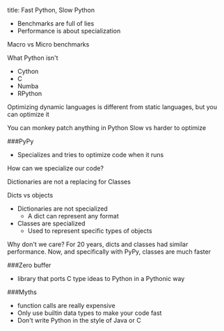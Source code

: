 title: Fast Python, Slow Python


* Benchmarks are full of lies
* Performance is about specialization

Macro vs Micro benchmarks

What Python isn't

* Cython
* C
* Numba
* RPython

Optimizing dynamic languages is different from static languages, but you can optimize it

You can monkey patch anything in Python
Slow vs harder to optimize

###PyPy
* Specializes and tries to optimize code when it runs

How can we specialize our code?

Dictionaries are not a replacing for Classes

Dicts vs objects

* Dictionaries are not specialized
    * A dict can represent any format
* Classes are specialized
    * Used to represent specific types of objects

Why don't we care?
For 20 years, dicts and classes had similar performance.
Now, and specifically with PyPy, classes are much faster

###Zero buffer
* library that ports C type ideas to Python in a Pythonic way


###Myths
* function calls are really expensive
* Only use builtin data types to make your code fast
* Don't write Python in the style of Java or C

